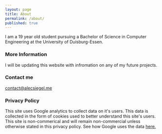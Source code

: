 ```yaml
---
layout: page
title: About
permalink: /about/
published: true
---
```


I am a 19 year old student pursuing a Bachelor of Science in Computer Engineering at the University of Duisburg-Essen.   

### More Information

I will be updating this website with infromation on any of my future projects.

### Contact me

[contact@alecsiegel.me](mailto:contact@alecsiegel.me)

### Privacy Policy
This site uses Google analytics to collect data on it's users. This data is collected in the form of cookies used to better understand this site's users. This site is non-commerical and will remain non-commercial unless otherwise stated in this privacy policy.
See how Google uses the data [here.](https://www.google.com/policies/privacy/partners/)
